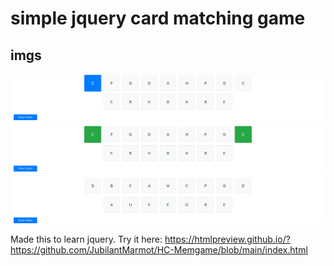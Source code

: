 # simple jquery card matching game

## imgs

![](./1.png)
![](./2'.png)
![](./3.png)

Made this to learn jquery. Try it here: https://htmlpreview.github.io/?https://github.com/JubilantMarmot/HC-Memgame/blob/main/index.html
